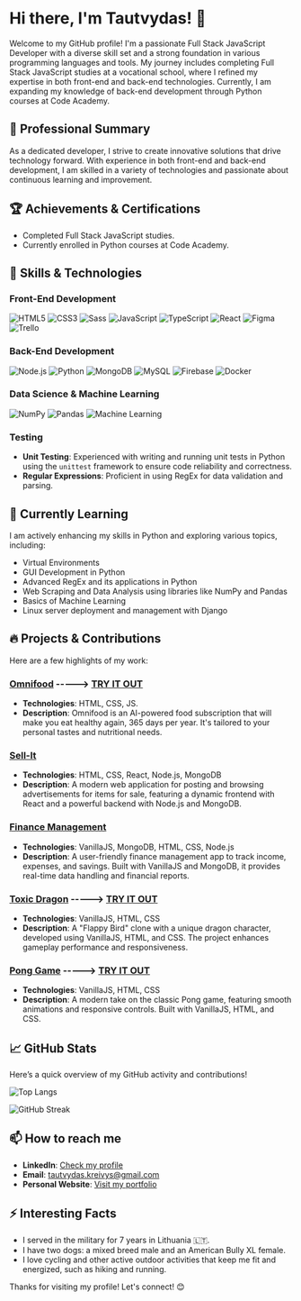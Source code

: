 # Hi there, I'm Tautvydas! 👋

<!-- ![Banner](https://your-banner-image-url.com) <!-- Add your profile banner image here -->

Welcome to my GitHub profile! I'm a passionate Full Stack JavaScript Developer with a diverse skill set and a strong foundation in various programming languages and tools. My journey includes completing Full Stack JavaScript studies at a vocational school, where I refined my expertise in both front-end and back-end technologies. Currently, I am expanding my knowledge of back-end development through Python courses at Code Academy.

## 🚀 Professional Summary
As a dedicated developer, I strive to create innovative solutions that drive technology forward. With experience in both front-end and back-end development, I am skilled in a variety of technologies and passionate about continuous learning and improvement.

## 🏆 Achievements & Certifications
- Completed Full Stack JavaScript studies.
- Currently enrolled in Python courses at Code Academy.
<!-- - [Certification Name](#) - Description of certification. -->

## 🚀 Skills & Technologies

### Front-End Development
<p>
  <img src="https://img.shields.io/badge/HTML5-%23E34F26.svg?&style=for-the-badge&logo=html5&logoColor=white" alt="HTML5" />
  <img src="https://img.shields.io/badge/CSS3-%231572B6.svg?&style=for-the-badge&logo=css3&logoColor=white" alt="CSS3" />
  <img src="https://img.shields.io/badge/Sass-%23CC6699.svg?&style=for-the-badge&logo=sass&logoColor=white" alt="Sass" />
  <img src="https://img.shields.io/badge/JavaScript-%23F7DF1E.svg?&style=for-the-badge&logo=javascript&logoColor=black" alt="JavaScript" />
  <img src="https://img.shields.io/badge/TypeScript-%23007ACC.svg?&style=for-the-badge&logo=typescript&logoColor=white" alt="TypeScript" />
  <img src="https://img.shields.io/badge/React-%2320232a.svg?&style=for-the-badge&logo=react&logoColor=%2361DAFB" alt="React" />
  <img src="https://img.shields.io/badge/Figma-%23F24E1E.svg?&style=for-the-badge&logo=figma&logoColor=white" alt="Figma" />
  <img src="https://img.shields.io/badge/Trello-%230079BF.svg?&style=for-the-badge&logo=trello&logoColor=white" alt="Trello" />
</p>

### Back-End Development
<p>
  <img src="https://img.shields.io/badge/Node.js-%23339933.svg?&style=for-the-badge&logo=nodedotjs&logoColor=white" alt="Node.js" />
  <img src="https://img.shields.io/badge/Python-%233776AB.svg?&style=for-the-badge&logo=python&logoColor=white" alt="Python" />
  <!--<img src="https://img.shields.io/badge/Django-%23092E20.svg?&style=for-the-badge&logo=django&logoColor=white" alt="Django" />-->
  <img src="https://img.shields.io/badge/MongoDB-%2347A248.svg?&style=for-the-badge&logo=mongodb&logoColor=white" alt="MongoDB" />
  <img src="https://img.shields.io/badge/MySQL-%234479A1.svg?&style=for-the-badge&logo=mysql&logoColor=white" alt="MySQL" />
  <img src="https://img.shields.io/badge/Firebase-%23FFCA28.svg?&style=for-the-badge&logo=firebase&logoColor=black" alt="Firebase" />
  <img src="https://img.shields.io/badge/Docker-%232496ED.svg?&style=for-the-badge&logo=docker&logoColor=white" alt="Docker" />
</p>

### Data Science & Machine Learning
<p>
  <img src="https://img.shields.io/badge/NumPy-%23013243.svg?&style=for-the-badge&logo=numpy&logoColor=white" alt="NumPy" />
  <img src="https://img.shields.io/badge/Pandas-%23150458.svg?&style=for-the-badge&logo=pandas&logoColor=white" alt="Pandas" />
  <img src="https://img.shields.io/badge/Machine%20Learning-%23FF6F00.svg?&style=for-the-badge&logo=tensorflow&logoColor=white" alt="Machine Learning" />
</p>

### Testing
- **Unit Testing**: Experienced with writing and running unit tests in Python using the `unittest` framework to ensure code reliability and correctness.
- **Regular Expressions**: Proficient in using RegEx for data validation and parsing.

## 🌱 Currently Learning
I am actively enhancing my skills in Python and exploring various topics, including:
- Virtual Environments
- GUI Development in Python
- Advanced RegEx and its applications in Python
- Web Scraping and Data Analysis using libraries like NumPy and Pandas
- Basics of Machine Learning
- Linux server deployment and management with Django

## 🔥 Projects & Contributions
Here are a few highlights of my work:

### [Omnifood](https://github.com/TautvydasKre/omnifood.git) -----> [TRY IT OUT](https://omnifood-tautvydas.netlify.app/)
- **Technologies**: HTML, CSS, JS.
- **Description**: Omnifood is an AI-powered food subscription that will make you eat healthy again, 365 days per year. It's tailored to your personal tastes and nutritional needs.

### [Sell-It](https://github.com/TautvydasKre/ad-page.git)
- **Technologies**: HTML, CSS, React, Node.js, MongoDB
- **Description**: A modern web application for posting and browsing advertisements for items for sale, featuring a dynamic frontend with React and a powerful backend with Node.js and MongoDB.

### [Finance Management](https://github.com/TautvydasKre/FinanceManagment.git)
- **Technologies**: VanillaJS, MongoDB, HTML, CSS, Node.js
- **Description**: A user-friendly finance management app to track income, expenses, and savings. Built with VanillaJS and MongoDB, it provides real-time data handling and financial reports.

### [Toxic Dragon](https://github.com/TautvydasKre/Toxic-Dragon.git) -----> [TRY IT OUT](https://toxic-dragon-1gu6jq75d-tautvydas-projects-48b435cb.vercel.app)
- **Technologies**: VanillaJS, HTML, CSS
- **Description**: A "Flappy Bird" clone with a unique dragon character, developed using VanillaJS, HTML, and CSS. The project enhances gameplay performance and responsiveness.

### [Pong Game](https://github.com/TautvydasKre/Pong_Game.git) -----> [TRY IT OUT](https://pong-game-azure.vercel.app)
- **Technologies**: VanillaJS, HTML, CSS
- **Description**: A modern take on the classic Pong game, featuring smooth animations and responsive controls. Built with VanillaJS, HTML, and CSS.

## 📈 GitHub Stats
Here’s a quick overview of my GitHub activity and contributions!

![Top Langs](https://github-readme-stats.vercel.app/api/top-langs/?username=TautvydasKre&layout=compact&theme=radical)

![GitHub Streak](https://github-readme-streak-stats.herokuapp.com/?user=TautvydasKre&theme=radical&hide_border=true)


## 📫 How to reach me
- **LinkedIn**: [Check my profile](https://www.linkedin.com/in/tautvydas-kreivys)
- **Email**: [tautvydas.kreivys@gmail.com](mailto:tautvydas.kreivys@gmail.com)
- **Personal Website**: [Visit my portfolio](https://portfolio-topaz-seven-25.vercel.app/index.html) <!-- Add your portfolio link here -->

## ⚡ Interesting Facts
- I served in the military for 7 years in Lithuania 🇱🇹.
- I have two dogs: a mixed breed male and an American Bully XL female.
- I love cycling and other active outdoor activities that keep me fit and energized, such as hiking and running.

Thanks for visiting my profile! Let's connect! 😊
